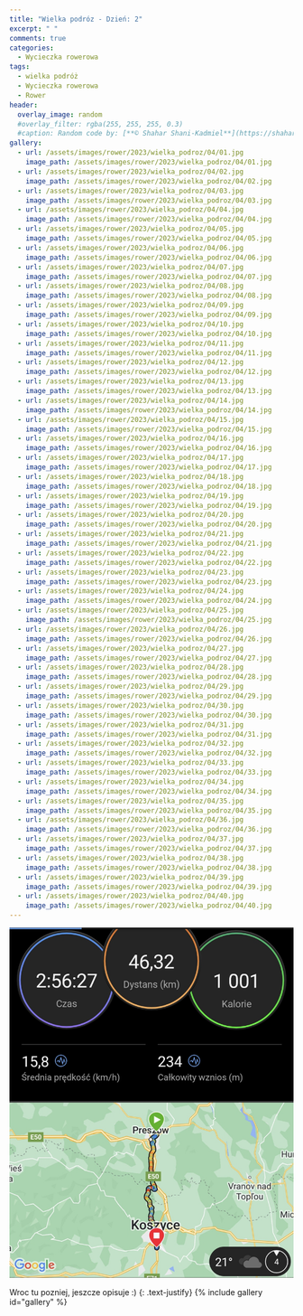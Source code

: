 ```yaml
---
title: "Wielka podróz - Dzień: 2"
excerpt: " "
comments: true
categories:
  - Wycieczka rowerowa
tags:
  - wielka podróż
  - Wycieczka rowerowa
  - Rower
header:
  overlay_image: random
  #overlay_filter: rgba(255, 255, 255, 0.3)
  #caption: Random code by: [**© Shahar Shani-Kadmiel**](https://shaharkadmiel.github.io)"
gallery:
  - url: /assets/images/rower/2023/wielka_podroz/04/01.jpg
    image_path: /assets/images/rower/2023/wielka_podroz/04/01.jpg
  - url: /assets/images/rower/2023/wielka_podroz/04/02.jpg
    image_path: /assets/images/rower/2023/wielka_podroz/04/02.jpg
  - url: /assets/images/rower/2023/wielka_podroz/04/03.jpg
    image_path: /assets/images/rower/2023/wielka_podroz/04/03.jpg
  - url: /assets/images/rower/2023/wielka_podroz/04/04.jpg
    image_path: /assets/images/rower/2023/wielka_podroz/04/04.jpg
  - url: /assets/images/rower/2023/wielka_podroz/04/05.jpg
    image_path: /assets/images/rower/2023/wielka_podroz/04/05.jpg
  - url: /assets/images/rower/2023/wielka_podroz/04/06.jpg
    image_path: /assets/images/rower/2023/wielka_podroz/04/06.jpg
  - url: /assets/images/rower/2023/wielka_podroz/04/07.jpg
    image_path: /assets/images/rower/2023/wielka_podroz/04/07.jpg
  - url: /assets/images/rower/2023/wielka_podroz/04/08.jpg
    image_path: /assets/images/rower/2023/wielka_podroz/04/08.jpg
  - url: /assets/images/rower/2023/wielka_podroz/04/09.jpg
    image_path: /assets/images/rower/2023/wielka_podroz/04/09.jpg
  - url: /assets/images/rower/2023/wielka_podroz/04/10.jpg
    image_path: /assets/images/rower/2023/wielka_podroz/04/10.jpg
  - url: /assets/images/rower/2023/wielka_podroz/04/11.jpg
    image_path: /assets/images/rower/2023/wielka_podroz/04/11.jpg
  - url: /assets/images/rower/2023/wielka_podroz/04/12.jpg
    image_path: /assets/images/rower/2023/wielka_podroz/04/12.jpg
  - url: /assets/images/rower/2023/wielka_podroz/04/13.jpg
    image_path: /assets/images/rower/2023/wielka_podroz/04/13.jpg
  - url: /assets/images/rower/2023/wielka_podroz/04/14.jpg
    image_path: /assets/images/rower/2023/wielka_podroz/04/14.jpg
  - url: /assets/images/rower/2023/wielka_podroz/04/15.jpg
    image_path: /assets/images/rower/2023/wielka_podroz/04/15.jpg
  - url: /assets/images/rower/2023/wielka_podroz/04/16.jpg
    image_path: /assets/images/rower/2023/wielka_podroz/04/16.jpg
  - url: /assets/images/rower/2023/wielka_podroz/04/17.jpg
    image_path: /assets/images/rower/2023/wielka_podroz/04/17.jpg
  - url: /assets/images/rower/2023/wielka_podroz/04/18.jpg
    image_path: /assets/images/rower/2023/wielka_podroz/04/18.jpg
  - url: /assets/images/rower/2023/wielka_podroz/04/19.jpg
    image_path: /assets/images/rower/2023/wielka_podroz/04/19.jpg
  - url: /assets/images/rower/2023/wielka_podroz/04/20.jpg
    image_path: /assets/images/rower/2023/wielka_podroz/04/20.jpg
  - url: /assets/images/rower/2023/wielka_podroz/04/21.jpg
    image_path: /assets/images/rower/2023/wielka_podroz/04/21.jpg
  - url: /assets/images/rower/2023/wielka_podroz/04/22.jpg
    image_path: /assets/images/rower/2023/wielka_podroz/04/22.jpg
  - url: /assets/images/rower/2023/wielka_podroz/04/23.jpg
    image_path: /assets/images/rower/2023/wielka_podroz/04/23.jpg
  - url: /assets/images/rower/2023/wielka_podroz/04/24.jpg
    image_path: /assets/images/rower/2023/wielka_podroz/04/24.jpg
  - url: /assets/images/rower/2023/wielka_podroz/04/25.jpg
    image_path: /assets/images/rower/2023/wielka_podroz/04/25.jpg
  - url: /assets/images/rower/2023/wielka_podroz/04/26.jpg
    image_path: /assets/images/rower/2023/wielka_podroz/04/26.jpg
  - url: /assets/images/rower/2023/wielka_podroz/04/27.jpg
    image_path: /assets/images/rower/2023/wielka_podroz/04/27.jpg
  - url: /assets/images/rower/2023/wielka_podroz/04/28.jpg
    image_path: /assets/images/rower/2023/wielka_podroz/04/28.jpg
  - url: /assets/images/rower/2023/wielka_podroz/04/29.jpg
    image_path: /assets/images/rower/2023/wielka_podroz/04/29.jpg
  - url: /assets/images/rower/2023/wielka_podroz/04/30.jpg
    image_path: /assets/images/rower/2023/wielka_podroz/04/30.jpg
  - url: /assets/images/rower/2023/wielka_podroz/04/31.jpg
    image_path: /assets/images/rower/2023/wielka_podroz/04/31.jpg
  - url: /assets/images/rower/2023/wielka_podroz/04/32.jpg
    image_path: /assets/images/rower/2023/wielka_podroz/04/32.jpg
  - url: /assets/images/rower/2023/wielka_podroz/04/33.jpg
    image_path: /assets/images/rower/2023/wielka_podroz/04/33.jpg
  - url: /assets/images/rower/2023/wielka_podroz/04/34.jpg
    image_path: /assets/images/rower/2023/wielka_podroz/04/34.jpg
  - url: /assets/images/rower/2023/wielka_podroz/04/35.jpg
    image_path: /assets/images/rower/2023/wielka_podroz/04/35.jpg
  - url: /assets/images/rower/2023/wielka_podroz/04/36.jpg
    image_path: /assets/images/rower/2023/wielka_podroz/04/36.jpg
  - url: /assets/images/rower/2023/wielka_podroz/04/37.jpg
    image_path: /assets/images/rower/2023/wielka_podroz/04/37.jpg
  - url: /assets/images/rower/2023/wielka_podroz/04/38.jpg
    image_path: /assets/images/rower/2023/wielka_podroz/04/38.jpg
  - url: /assets/images/rower/2023/wielka_podroz/04/39.jpg
    image_path: /assets/images/rower/2023/wielka_podroz/04/39.jpg
  - url: /assets/images/rower/2023/wielka_podroz/04/40.jpg
    image_path: /assets/images/rower/2023/wielka_podroz/04/40.jpg
---
```

![mapka](/assets/images/rower/2023/wielka_podroz/04/mapka.png)

Wroc tu pozniej, jeszcze opisuje :)
{: .text-justify}
{% include gallery id="gallery" %}
